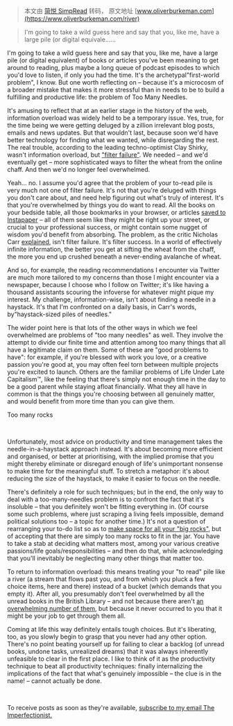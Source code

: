 > 本文由 [简悦 SimpRead](http://ksria.com/simpread/) 转码， 原文地址 [www.oliverburkeman.com](https://www.oliverburkeman.com/river)

> I'm going to take a wild guess here and say that you, like me, have a large pile (or digital equivale......

I'm going to take a wild guess here and say that you, like me, have a large pile (or digital equivalent) of books or articles you've been meaning to get around to reading, plus maybe a long queue of podcast episodes to which you'd love to listen, if only you had the time. It's the archetypal"first-world problem", I know. But one worth reflecting on – because it's a microcosm of a broader mistake that makes it more stressful than in needs to be to build a fulfilling and productive life: the problem of Too Many Needles.

It's amusing to reflect that at an earlier stage in the history of the web, information overload was widely held to be a temporary issue. Yes, true, for the time being we were getting deluged by a zillion irrelevant blog posts, emails and news updates. But that wouldn't last, because soon we'd have better technology for finding what we wanted, while disregarding the rest. The real trouble, according to the leading techno-optimist Clay Shirky, wasn't information overload, but ["filter failure"](https://www.cnet.com/news/shirky-problem-is-filter-failure-not-info-overload/). We needed – and we'd eventually get – more sophisticated ways to filter the wheat from the online chaff. And then we'd no longer feel overwhelmed. 

Yeah… no. I assume you'd agree that the problem of your to-read pile is very much not one of filter failure. It's not that you're deluged with things you don't care about, and need help figuring out what's truly of interest. It's that you're overwhelmed by things you do want to read. All the books on your bedside table, all those bookmarks in your browser, or articles [saved to Instapaper](https://www.oliverburkeman.com/so/60NWXZixI/c?w=gXmN01MP-roA9DVSSLwwrp0-dobRyQmYwGP4mYTk9dQ.eyJ1IjoiaHR0cHM6Ly93d3cuaW5zdGFwYXBlci5jb20vIiwiciI6ImEwOGRhOGFkLTlkMTktNGUyYS02OTdhLTE4ODMwZWNhM2JkOCIsIm0iOiJscCJ9) – all of them seem like they might be right up your street, or crucial to your professional success, or might contain some nugget of wisdom you'd benefit from absorbing. The problem, as the critic Nicholas Carr [explained](http://www.roughtype.com/?p=1464), isn't filter failure. It's filter success. In a world of effectively infinite information, the better you get at sifting the wheat from the chaff, the more you end up crushed beneath a never-ending avalanche of wheat.

And so, for example, the reading recommendations I encounter via Twitter are much more tailored to my concerns than those I might encounter via a newspaper, because I choose who I follow on Twitter; it's like having a thousand assistants scouring the infoverse for whatever might pique my interest. My challenge, information-wise, isn't about finding a needle in a haystack. It's that I'm confronted on a daily basis, in Carr's words, by"haystack-sized piles of needles." 

The wider point here is that lots of the other ways in which we feel overwhelmed are problems of "too many needles" as well. They involve the attempt to divide our finite time and attention among too many things that all have a legitimate claim on them. Some of these are "good problems to have": for example, if you're blessed with work you love, or a creative passion you're good at, you may often feel torn between multiple projects you're excited to launch. Others are the familiar problems of Life Under Late Capitalism™, like the feeling that there's simply not enough time in the day to be a good parent while staying afloat financially. What they all have in common is that the things you're choosing between all genuinely matter, and would benefit from more time than you can give them.

Too many rocks

​

Unfortunately, most advice on productivity and time management takes the needle-in-a-haystack approach instead. It's about becoming more efficient and organised, or better at prioritising, with the implied promise that you might thereby eliminate or disregard enough of life's unimportant nonsense to make time for the meaningful stuff. To stretch a metaphor: it's about reducing the size of the haystack, to make it easier to focus on the needle.

There's definitely a role for such techniques; but in the end, the only way to deal with a too-many-needles problem is to confront the fact that it's insoluble – that you definitely won't be fitting everything in. (Of course some such problems, where just scraping a living feels impossible, demand political solutions too – a topic for another time.) It's not a question of rearranging your to-do list so as to [make space for all your "big rocks"](https://www.oliverburkeman.com/so/60NWXZixI/c?w=g9EKf5Lv4dlKvqPm06dCQrm_h5m7KtU3D_wcpDzjNds.eyJ1IjoiaHR0cDovL3d3dy5hcHBsZXNlZWRzLm9yZy9iaWctcm9ja3NfY292ZXkuaHRtIiwiciI6ImEwOGRhOGFkLTlkMTktNGUyYS02OTdhLTE4ODMwZWNhM2JkOCIsIm0iOiJscCJ9), but of accepting that there are simply too many rocks to fit in the jar. You have to take a stab at deciding what matters most, among your various creative passions/life goals/responsibilities – and then do that, while acknowledging that you'll inevitably be neglecting many other things that matter too.

To return to information overload: this means treating your "to read" pile like a river (a stream that flows past you, and from which you pluck a few choice items, here and there) instead of a bucket (which demands that you empty it). After all, you presumably don't feel overwhelmed by all the unread books in the British Library – and not because there aren't [an overwhelming number of them](https://www.oliverburkeman.com/so/60NWXZixI/c?w=qiSKQRmJJq0-qcwQTuOai0NtmSDVPnNWqEd4D_sHVwI.eyJ1IjoiaHR0cHM6Ly93d3cuYmwudWsvYWJvdXQtdXMvb3VyLXN0b3J5L2ZhY3RzLWFuZC1maWd1cmVzLW9mLXRoZS1icml0aXNoLWxpYnJhcnkjIiwiciI6ImEwOGRhOGFkLTlkMTktNGUyYS02OTdhLTE4ODMwZWNhM2JkOCIsIm0iOiJscCJ9), but because it never occurred to you that it might be your job to get through them all.

Coming at life this way definitely entails tough choices. But it's liberating, too, as you slowly begin to grasp that you never had any other option. There's no point beating yourself up for failing to clear a backlog (of unread books, undone tasks, unrealized dreams) that it was always inherently unfeasible to clear in the first place. I like to think of it as the productivity technique to beat all productivity techniques: finally internalizing the implications of the fact that what's genuinely impossible – the clue is in the name! – cannot actually be done.

​

To receive posts as soon as they're available, [subscribe to my email The Imperfectionist.](https://www.oliverburkeman.com/the-imperfectionist)

​

​

​

​